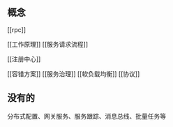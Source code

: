 ## 概念
[[rpc]]

[[工作原理]]
[[服务请求流程]]

[[注册中心]]

[[容错方案]]
[[服务治理]]
[[软负载均衡]]
[[协议]]


## 没有的
分布式配置、网关服务、服务跟踪、消息总线、批量任务等


